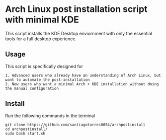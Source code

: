# Arch Linux post installation script with minimal KDE
This script installs the KDE Desktop enviornment with only the essential tools for a full desktop experience.

## Usage
This script is specifically designed for

    1. Advanced users who already have an understanding of Arch Linux, but want to automate the post-installation
    2. New users who want a minimal Arch + KDE installation without doing the manual configuration

## Install
Run the following commands in the terminal
```
git clone https://github.com/santiagotorres0054/archpostinstall
cd archpostinstall/
sudo bash start.sh
```
